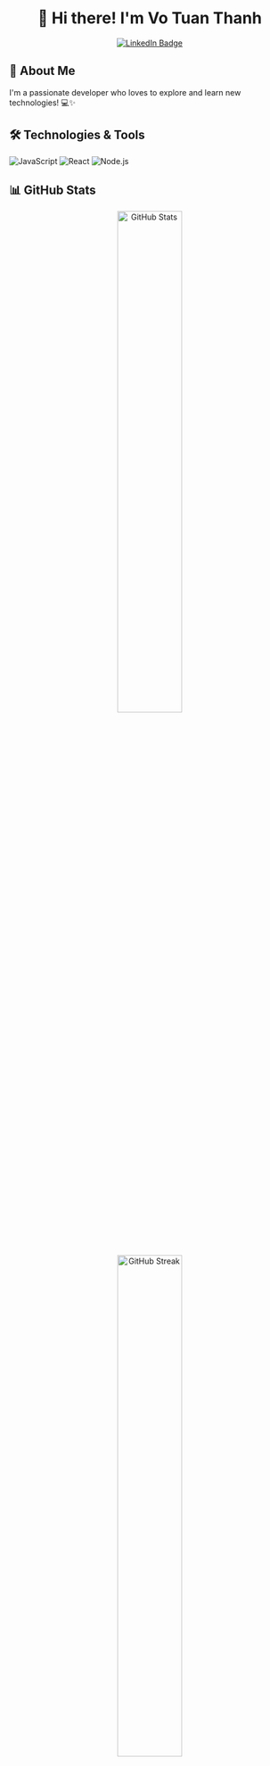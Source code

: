 <h1 align="center">👋 Hi there! I'm Vo Tuan Thanh </h1>

<p align="center">
  <a href="https://www.linkedin.com/in/vtthanh04/" target = "_blank">
    <img src="https://img.shields.io/badge/LinkedIn-blue?style=for-the-badge&logo=linkedin&logoColor=white" alt="LinkedIn Badge"/>
  </a>
</p>

## 🚀 About Me

I'm a passionate developer who loves to explore and learn new technologies! 💻✨

## 🛠️ Technologies & Tools
![JavaScript](https://img.shields.io/badge/JavaScript-F7DF1E?style=for-the-badge&logo=javascript&logoColor=black)
![React](https://img.shields.io/badge/React-61DAFB?style=for-the-badge&logo=react&logoColor=black)
![Node.js](https://img.shields.io/badge/Node.js-43853D?style=for-the-badge&logo=node.js&logoColor=white)

## 📊 GitHub Stats

<div align="center">
  <img src="https://github-readme-stats.vercel.app/api?username=Azzurriii&theme=ocean_dark&hide_border=false&show_icons=true&include_all_commits=true&count_private=true" alt="GitHub Stats" width="48%"/>
  <br/>
  <img src="https://github-readme-streak-stats.herokuapp.com/?user=Azzurriii&theme=nightowl&hide_border=false" alt="GitHub Streak" width="48%"/>
</div>

## 🏆 GitHub Trophies

<div align="center">
  <img src="https://github-profile-trophy.vercel.app/?username=Azzurriii&theme=radical&no-frame=true&no-bg=true&column=4&margin-w=15&margin-h=15" alt="GitHub Trophies"/>
</div>
